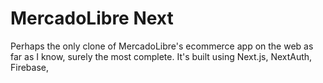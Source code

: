 # MercadoLibre Next

Perhaps the only clone of MercadoLibre's ecommerce app on the web as far as I know, surely the most complete. It's built using Next.js, NextAuth, Firebase, 
